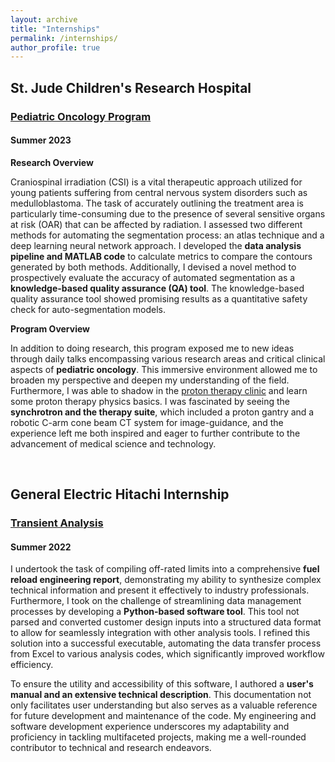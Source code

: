```yaml
---
layout: archive
title: "Internships"
permalink: /internships/
author_profile: true
---
```


## St. Jude Children's Research Hospital
### [Pediatric Oncology Program](https://www.stjude.org/education-training/predoctoral-training/internships/pediatric-oncology-education-poe-program.html)
#### Summer 2023

**Research Overview**

Craniospinal irradiation (CSI) is a vital therapeutic approach utilized for young patients suffering from central nervous system disorders such as medulloblastoma. The task of accurately outlining the treatment area is particularly time-consuming due to the presence of several sensitive organs at risk (OAR) that can be affected by radiation. I assessed two different methods for automating the segmentation process: an atlas technique and a deep learning neural network approach. I developed the **data analysis pipeline and MATLAB code** to calculate metrics to compare the contours generated by both methods. Additionally, I devised a novel method to prospectively evaluate the accuracy of automated segmentation as a **knowledge-based quality assurance (QA) tool**. The knowledge-based quality assurance tool showed promising results as a quantitative safety check for auto-segmentation models.

**Program Overview**

In addition to doing research, this program exposed me to new ideas through daily talks encompassing various research areas and critical clinical aspects of **pediatric oncology**. This immersive environment allowed me to broaden my perspective and deepen my understanding of the field. Furthermore, I was able to shadow in the [proton therapy clinic](https://www.stjude.org/treatment/services/radiation-oncology/proton-therapy.html) and learn some proton therapy physics basics. I was fascinated by seeing the **synchrotron and the therapy suite**, which included a proton gantry and a robotic C-arm cone beam CT system for image-guidance, and the experience left me both inspired and eager to further contribute to the advancement of medical science and technology.

<br>

## General Electric Hitachi Internship
### [Transient Analysis](https://nuclear.gepower.com)
#### Summer 2022

I undertook the task of compiling off-rated limits into a comprehensive **fuel reload engineering report**, demonstrating my ability to synthesize complex technical information and present it effectively to industry professionals. Furthermore, I took on the challenge of streamlining data management processes by developing a **Python-based software tool**. This tool not parsed and converted customer design inputs into a structured data format to allow for seamlessly integration with other analysis tools. I refined this solution into a successful executable, automating the data transfer process from Excel to various analysis codes, which significantly improved workflow efficiency. 

To ensure the utility and accessibility of this software, I authored a **user's manual and an extensive technical description**. This documentation not only facilitates user understanding but also serves as a valuable reference for future development and maintenance of the code. My engineering and software development experience underscores my adaptability and proficiency in tackling multifaceted projects, making me a well-rounded contributor to technical and research endeavors.